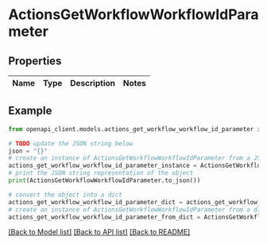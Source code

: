 # ActionsGetWorkflowWorkflowIdParameter


## Properties

Name | Type | Description | Notes
------------ | ------------- | ------------- | -------------

## Example

```python
from openapi_client.models.actions_get_workflow_workflow_id_parameter import ActionsGetWorkflowWorkflowIdParameter

# TODO update the JSON string below
json = "{}"
# create an instance of ActionsGetWorkflowWorkflowIdParameter from a JSON string
actions_get_workflow_workflow_id_parameter_instance = ActionsGetWorkflowWorkflowIdParameter.from_json(json)
# print the JSON string representation of the object
print(ActionsGetWorkflowWorkflowIdParameter.to_json())

# convert the object into a dict
actions_get_workflow_workflow_id_parameter_dict = actions_get_workflow_workflow_id_parameter_instance.to_dict()
# create an instance of ActionsGetWorkflowWorkflowIdParameter from a dict
actions_get_workflow_workflow_id_parameter_from_dict = ActionsGetWorkflowWorkflowIdParameter.from_dict(actions_get_workflow_workflow_id_parameter_dict)
```
[[Back to Model list]](../README.md#documentation-for-models) [[Back to API list]](../README.md#documentation-for-api-endpoints) [[Back to README]](../README.md)


